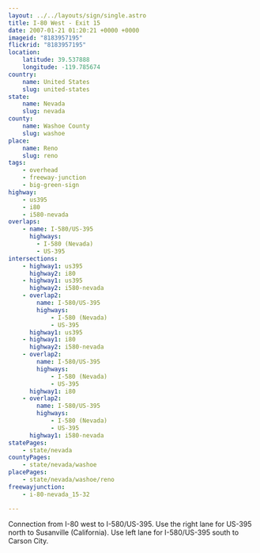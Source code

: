 ```yaml
---
layout: ../../layouts/sign/single.astro
title: I-80 West - Exit 15
date: 2007-01-21 01:20:21 +0000 +0000
imageid: "8183957195"
flickrid: "8183957195"
location:
    latitude: 39.537888
    longitude: -119.785674
country:
    name: United States
    slug: united-states
state:
    name: Nevada
    slug: nevada
county:
    name: Washoe County
    slug: washoe
place:
    name: Reno
    slug: reno
tags:
    - overhead
    - freeway-junction
    - big-green-sign
highway:
    - us395
    - i80
    - i580-nevada
overlaps:
    - name: I-580/US-395
      highways:
        - I-580 (Nevada)
        - US-395
intersections:
    - highway1: us395
      highway2: i80
    - highway1: us395
      highway2: i580-nevada
    - overlap2:
        name: I-580/US-395
        highways:
            - I-580 (Nevada)
            - US-395
      highway1: us395
    - highway1: i80
      highway2: i580-nevada
    - overlap2:
        name: I-580/US-395
        highways:
            - I-580 (Nevada)
            - US-395
      highway1: i80
    - overlap2:
        name: I-580/US-395
        highways:
            - I-580 (Nevada)
            - US-395
      highway1: i580-nevada
statePages:
    - state/nevada
countyPages:
    - state/nevada/washoe
placePages:
    - state/nevada/washoe/reno
freewayjunction:
    - i-80-nevada_15-32

---
```

Connection from I-80 west to I-580/US-395.  Use the right lane for US-395 north to Susanville (California).  Use left lane for I-580/US-395 south to Carson City.